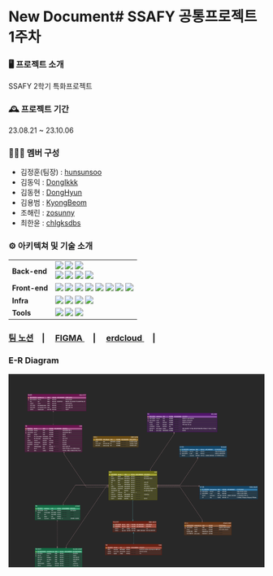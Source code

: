 # New Document# SSAFY 공통프로젝트 1주차

### 🖥️ 프로젝트 소개

SSAFY 2학기 특화프로젝트

### 🕰️ 프로젝트 기간

23.08.21 ~ 23.10.06




### 🧑‍🤝‍🧑 멤버 구성

- 김정훈(팀장) : [hunsunsoo](https://github.com/hunsunsoo)
- 김동익 : [DongIkkk](https://github.com/DongIkkk)
- 김동현 : [DongHyun](https://github.com/DongHyun-Klm)
- 김용범 : [KyongBeom](https://github.com/KyongBeom)
- 조해린 : [zosunny](https://github.com/zosunny)
- 최한윤 : [chlgksdbs](https://github.com/chlgksdbs)

### ⚙️ 아키텍쳐 및 기술 소개

<div align=left>
<table>
    <tr>
        <td><b>Back-end</b></td>
        <td><img src="https://img.shields.io/badge/Java-11.0.18-007396?style=flat&logo=Java&logoColor=white"/>
<img src="https://img.shields.io/badge/Spring Boot-2.7.15-6DB33F?style=flat-square&logo=Spring Boot&logoColor=white"/>
<img src="https://img.shields.io/badge/Spring Security-3.0.4-6DB33F?style=flat-square&logo=Spring Security&logoColor=white"/>
<br>
<img src="https://img.shields.io/badge/MySQL-8.1-4479A1?style=flat-square&logo=MySQL&logoColor=white"/>
<img src="https://img.shields.io/badge/JPA-59666C?style=flat-square&logo=Hibernate&logoColor=white"/>
<img src="https://img.shields.io/badge/Gradle-C71A36?style=flat-square&logo=Gradle&logoColor=white"/>
<img src="https://img.shields.io/badge/JWT-000000?style=flat-square&logo=JSON Web Tokens&logoColor=white"/>

</td>
    </tr>
    <tr>
    <td><b>Front-end</b></td>
    <td>
<img src="https://img.shields.io/badge/Npm-6.14.18-CB3837?style=flat-square&logo=Npm&logoColor=white"/>
<img src="https://img.shields.io/badge/Node-14.21.3-339933?style=flat-square&logo=Node.js&logoColor=white"/>
<img src="https://img.shields.io/badge/React-18.2.0-61DAFB?style=flat-square&logo=React&logoColor=white"/>
<img src="https://img.shields.io/badge/Redux-8.1.2-764ABC?style=flat-square&logo=Redux&logoColor=white"/>
<img src="https://img.shields.io/badge/JavaScript-F7DF1E?style=flat-square&logo=javascript&logoColor=black"/>
<img src="https://img.shields.io/badge/JSON-000000?style=flat-square&logo=json&logoColor=white"/>
<img src="https://img.shields.io/badge/HTML5-E34F26?style=flat-square&logo=html5&logoColor=white"/>
<img src="https://img.shields.io/badge/CSS3-1572B6?style=flat-square&logo=css3&logoColor=white"/>
    </td>
    </tr>
    <tr>
    <td><b>Infra</b></td>
    <td>
<img src="https://img.shields.io/badge/AWS-232F3E?style=flat-square&logo=amazon aws&logoColor=white"/>
<img src="https://img.shields.io/badge/Docker-4479A1?style=flat-square&logo=Docker&logoColor=white"/>
<img src="https://img.shields.io/badge/NGINX-1.18.0(Ubuntu)-009639?style=flat-square&logo=NGINX&logoColor=white"/>
<img src="https://img.shields.io/badge/Jenkins-2.423-D24939?style=flat-square&logo=Jenkins&logoColor=white"/>
</td>
    <tr>
    <td><b>Tools</b></td>
    <td>
    <img src="https://img.shields.io/badge/Notion-333333?style=flat-square&logo=Notion&logoColor=white"/>
    <img src="https://img.shields.io/badge/GitLab-FCA121?style=flat-square&logo=GitLab&logoColor=white"/>
<img src="https://img.shields.io/badge/JIRA-0052CC?style=flat-square&logo=JIRA Software&logoColor=white"/>
    </td>
    </tr>
</table>
</div>
<div align=left>
<h3><a href="https://glow-composer-ce4.notion.site/1903e0cb7679454795bd1c839ea9f631">팀 노션</a>　|　
<a href="https://www.figma.com/file/VZx8LncxptJFJQy6IIMzbC/Mookup?type=design&node-id=0-1&mode=design&t=wZkhJEew2f24XSPv-0"> FIGMA </a>　|　
<a href="https://www.erdcloud.com/d/zJWJuMyzLAMhEvMce"> erdcloud </a>　|　



### E-R Diagram

<img height="380" src="assets/Gappa_ERD.png"/>

